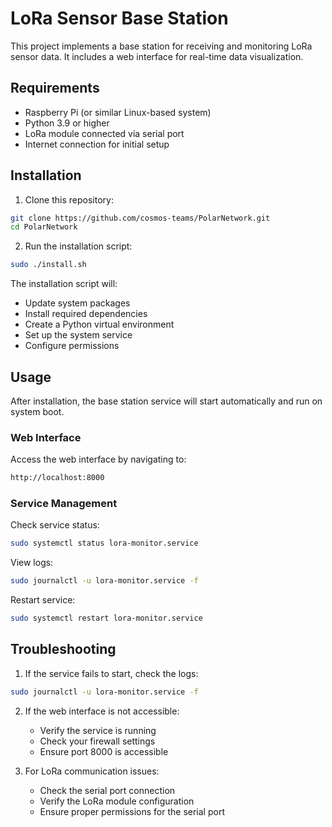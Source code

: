 # LoRa Sensor Base Station

This project implements a base station for receiving and monitoring LoRa sensor data. It includes a web interface for real-time data visualization.

## Requirements

- Raspberry Pi (or similar Linux-based system)
- Python 3.9 or higher
- LoRa module connected via serial port
- Internet connection for initial setup

## Installation

1. Clone this repository:

```bash
git clone https://github.com/cosmos-teams/PolarNetwork.git
cd PolarNetwork
```

2. Run the installation script:

```bash
sudo ./install.sh
```

The installation script will:
- Update system packages
- Install required dependencies
- Create a Python virtual environment
- Set up the system service
- Configure permissions

## Usage

After installation, the base station service will start automatically and run on system boot.

### Web Interface
Access the web interface by navigating to:

```bash
http://localhost:8000
```


### Service Management

Check service status:

```bash
sudo systemctl status lora-monitor.service
```

View logs:

```bash
sudo journalctl -u lora-monitor.service -f
```

Restart service:

```bash
sudo systemctl restart lora-monitor.service
```

## Troubleshooting

1. If the service fails to start, check the logs:

```bash
sudo journalctl -u lora-monitor.service -f
```

2. If the web interface is not accessible:
   - Verify the service is running
   - Check your firewall settings
   - Ensure port 8000 is accessible

3. For LoRa communication issues:
   - Check the serial port connection
   - Verify the LoRa module configuration
   - Ensure proper permissions for the serial port
